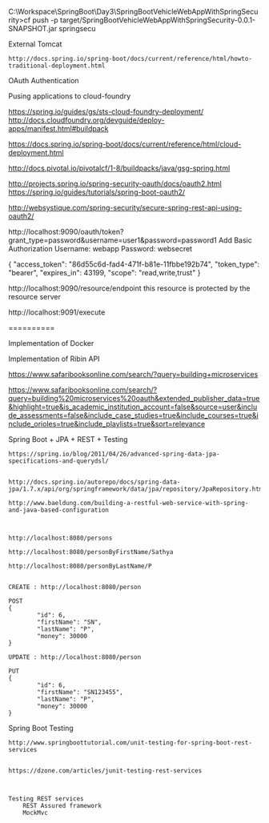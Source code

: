 

C:\Workspace\SpringBoot\Day3\SpringBootVehicleWebAppWithSpringSecurity>cf push -p target/SpringBootVehicleWebAppWithSpringSecurity-0.0.1-SNAPSHOT.jar springsecu




External Tomcat

	http://docs.spring.io/spring-boot/docs/current/reference/html/howto-traditional-deployment.html



OAuth Authentication



Pusing applications to cloud-foundry

https://spring.io/guides/gs/sts-cloud-foundry-deployment/
http://docs.cloudfoundry.org/devguide/deploy-apps/manifest.html#buildpack


https://docs.spring.io/spring-boot/docs/current/reference/html/cloud-deployment.html


http://docs.pivotal.io/pivotalcf/1-8/buildpacks/java/gsg-spring.html


http://projects.spring.io/spring-security-oauth/docs/oauth2.html
https://spring.io/guides/tutorials/spring-boot-oauth2/



http://websystique.com/spring-security/secure-spring-rest-api-using-oauth2/


http://localhost:9090/oauth/token?grant_type=password&username=user1&password=password1
Add Basic Authorization
	Username: webapp
	Password: websecret

{
    "access_token": "86d55c6d-fad4-471f-b81e-11fbbe192b74",
    "token_type": "bearer",
    "expires_in": 43199,
    "scope": "read,write,trust"
}
	

http://localhost:9090/resource/endpoint
	this resource is protected by the resource server


http://localhost:9091/execute

	
==========

Implementation of Docker


Implementation of Ribin API



https://www.safaribooksonline.com/search/?query=building+microservices


https://www.safaribooksonline.com/search/?query=building%20microservices%20oauth&extended_publisher_data=true&highlight=true&is_academic_institution_account=false&source=user&include_assessments=false&include_case_studies=true&include_courses=true&include_orioles=true&include_playlists=true&sort=relevance




Spring Boot + JPA + REST + Testing

	https://spring.io/blog/2011/04/26/advanced-spring-data-jpa-specifications-and-querydsl/


	http://docs.spring.io/autorepo/docs/spring-data-jpa/1.7.x/api/org/springframework/data/jpa/repository/JpaRepository.html
	
	http://www.baeldung.com/building-a-restful-web-service-with-spring-and-java-based-configuration
	
	

	http://localhost:8080/persons
	
	http://localhost:8080/personByFirstName/Sathya
	
	http://localhost:8080/personByLastName/P
	
	
	CREATE : http://localhost:8080/person
	
	POST
	{
            "id": 6,
            "firstName": "SN",
            "lastName": "P",
            "money": 30000
	}
		
	UPDATE : http://localhost:8080/person
	
	PUT
	{
            "id": 6,
            "firstName": "SN123455",
            "lastName": "P",
            "money": 30000
	}
	

	
Spring Boot Testing

	http://www.springboottutorial.com/unit-testing-for-spring-boot-rest-services
	
	
	https://dzone.com/articles/junit-testing-rest-services
	
	

	Testing REST services
		REST Assured framework
		MockMvc
		